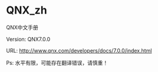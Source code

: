 # QNX_zh
QNX中文手册

Version:  QNX7.0.0

URL:		 http://www.qnx.com/developers/docs/7.0.0/index.html

Ps: 水平有限，可能存在翻译错误，请慎重！
